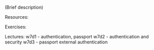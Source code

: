 (Brief description)

Resources:

Exercises:

Lectures:
	w7d1  - authentication, passport
	w7d2  - authentication and security
	w7d3  - passport external authentication

